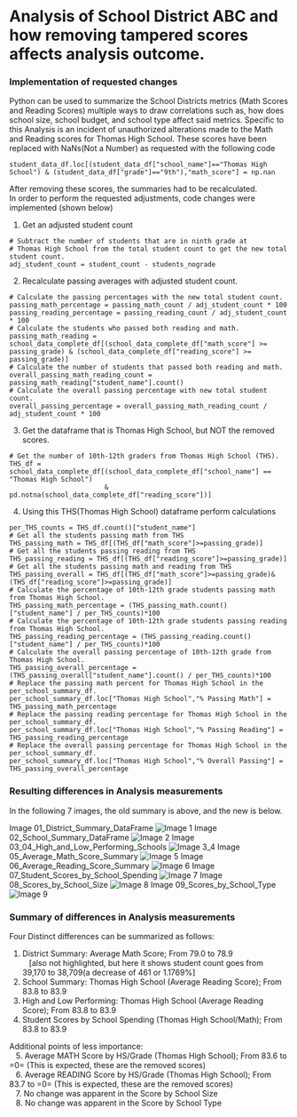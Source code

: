 # Analysis of School District ABC and how removing tampered scores affects analysis outcome.

### Implementation of requested changes
Python can be used to summarize the School Districts metrics (Math Scores and Reading Scores) multiple ways to draw correlations such as, how does school size, school budget, and school type affect said metrics.  Specific to this Analysis is an incident of unauthorized alterations made to the Math and Reading scores for Thomas High School. These scores have been replaced with NaNs(Not a Number) as requested with the following code
```
student_data_df.loc[(student_data_df["school_name"]=="Thomas High School") & (student_data_df["grade"]=="9th"),"math_score"] = np.nan
```
After removing these scores, the summaries had to be recalculated.  
In order to perform the requested adjustments, code changes were implemented (shown below)
1. Get an adjusted student count
<!-- code -->
```
# Subtract the number of students that are in ninth grade at 
# Thomas High School from the total student count to get the new total student count.
adj_student_count = student_count - students_nograde
```
<!-- end code -->

2. Recalculate passing averages with adjusted student count.
<!-- code -->
```
# Calculate the passing percentages with the new total student count.
passing_math_percentage = passing_math_count / adj_student_count * 100
passing_reading_percentage = passing_reading_count / adj_student_count * 100
# Calculate the students who passed both reading and math.
passing_math_reading = school_data_complete_df[(school_data_complete_df["math_score"] >= passing_grade) & (school_data_complete_df["reading_score"] >= passing_grade)]
# Calculate the number of students that passed both reading and math.
overall_passing_math_reading_count = passing_math_reading["student_name"].count()
# Calculate the overall passing percentage with new total student count.
overall_passing_percentage = overall_passing_math_reading_count / adj_student_count * 100
```
<!-- end code -->

3. Get the dataframe that is Thomas High School, but NOT the removed scores.
<!-- code -->
```
# Get the number of 10th-12th graders from Thomas High School (THS).
THS_df = school_data_complete_df[(school_data_complete_df["school_name"] == "Thomas High School") 
                        & pd.notna(school_data_complete_df["reading_score"])]
```
<!-- end code -->


4. Using this THS(Thomas High School) dataframe perform calculations 
<!-- code -->
```
per_THS_counts = THS_df.count()["student_name"]
# Get all the students passing math from THS
THS_passing_math = THS_df[(THS_df["math_score"]>=passing_grade)]
# Get all the students passing reading from THS
THS_passing_reading = THS_df[(THS_df["reading_score"]>=passing_grade)]
# Get all the students passing math and reading from THS
THS_passing_overall = THS_df[(THS_df["math_score"]>=passing_grade)&(THS_df["reading_score"]>=passing_grade)]
# Calculate the percentage of 10th-12th grade students passing math from Thomas High School. 
THS_passing_math_percentage = (THS_passing_math.count()["student_name"] / per_THS_counts)*100
# Calculate the percentage of 10th-12th grade students passing reading from Thomas High School.
THS_passing_reading_percentage = (THS_passing_reading.count()["student_name"] / per_THS_counts)*100
# Calculate the overall passing percentage of 10th-12th grade from Thomas High School. 
THS_passing_overall_percentage = (THS_passing_overall["student_name"].count() / per_THS_counts)*100
# Replace the passing math percent for Thomas High School in the per_school_summary_df.
per_school_summary_df.loc["Thomas High School","% Passing Math"] = THS_passing_math_percentage
# Replace the passing reading percentage for Thomas High School in the per_school_summary_df.
per_school_summary_df.loc["Thomas High School","% Passing Reading"] = THS_passing_reading_percentage
# Replace the overall passing percentage for Thomas High School in the per_school_summary_df.
per_school_summary_df.loc["Thomas High School","% Overall Passing"] = THS_passing_overall_percentage
```
<!-- end code -->


### Resulting differences in Analysis measurements

In the following 7 images, the old summary is above, and the new is below.

Image 01_District_Summary_DataFrame
![Image 1](Resources/01_District_Summary_DataFrame.png)
Image 02_School_Summary_DataFrame
![Image 2](Resources/02_School_Summary_DataFrame.png)
Image 03_04_High_and_Low_Performing_Schools
![Image 3_4](Resources/03_04_High_and_Low_Performing_Schools.png)
Image 05_Average_Math_Score_Summary
![Image 5](Resources/05_Average_Math_Score_Summary.png)
Image 06_Average_Reading_Score_Summary
![Image 6](Resources/06_Average_Reading_Score_Summary.png)
Image 07_Student_Scores_by_School_Spending
![Image 7](Resources/07_Student_Scores_by_School_Spending.png)
Image 08_Scores_by_School_Size
![Image 8](Resources/08_Scores_by_School_Size.png)
Image 09_Scores_by_School_Type
![Image 9](Resources/09_Scores_by_School_Type.png)

### Summary of differences in Analysis measurements
Four Distinct differences can be summarized as follows:
1. District Summary: Average Math Score; From 79.0 to 78.9
<BR>&nbsp;&nbsp;&nbsp;[also not highlighted, but here it shows student count goes from 39,170 to 38,709(a decrease of 461 or 1.1769%]
2. School Summary: Thomas High School (Average Reading Score); From 83.8 to 83.9
3. High and Low Performing: Thomas High School (Average Reading Score); From 83.8 to 83.9
4. Student Scores by School Spending (Thomas High School/Math); From 83.8 to 83.9

Additional points of less importance:
<BR>&nbsp;&nbsp;&nbsp;5. Average MATH Score by HS/Grade (Thomas High School); From 83.6 to =0= (This is expected, these are the removed scores)
<BR>&nbsp;&nbsp;&nbsp;6. Average READING Score by HS/Grade (Thomas High School); From 83.7 to =0= (This is expected, these are the removed scores)
<BR>&nbsp;&nbsp;&nbsp;7. No change was apparent in the Score by School Size
<BR>&nbsp;&nbsp;&nbsp;8. No change was apparent in the Score by School Type

